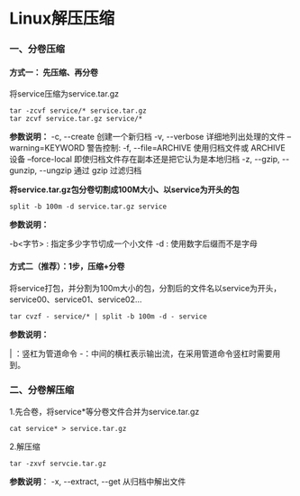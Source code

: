 # Linux解压压缩

### 一、分卷压缩

#### **方式一： 先压缩、再分卷**

将service压缩为service.tar.gz

```shell
tar -zcvf service/* service.tar.gz
tar zcvf service.tar.gz service/*
```

**参数说明：**
-c, --create 创建一个新归档
-v, --verbose 详细地列出处理的文件
–warning=KEYWORD 警告控制:
-f, --file=ARCHIVE 使用归档文件或 ARCHIVE 设备
–force-local 即使归档文件存在副本还是把它认为是本地归档
-z, --gzip, --gunzip, --ungzip 通过 gzip 过滤归档



**将service.tar.gz包分卷切割成100M大小、以service为开头的包**

```shell
split -b 100m -d service.tar.gz service
```

**参数说明：**

-b<字节> : 指定多少字节切成一个小文件
-d : 使用数字后缀而不是字母



#### 方式二（推荐）：1步，压缩+分卷

将service打包，并分割为100m大小的包，分割后的文件名以service为开头，service00、service01、service02…

```shell
tar cvzf - service/* | split -b 100m -d - service
```

**参数说明：**

| ：竖杠为管道命令
-：中间的横杠表示输出流，在采用管道命令竖杠时需要用到。





### 二、分卷解压缩

1.先合卷，将service*等分卷文件合并为service.tar.gz

```shell
cat service* > service.tar.gz
```

2.解压缩

```shell
tar -zxvf servcie.tar.gz
```

**参数说明**：
-x, --extract, --get 从归档中解出文件